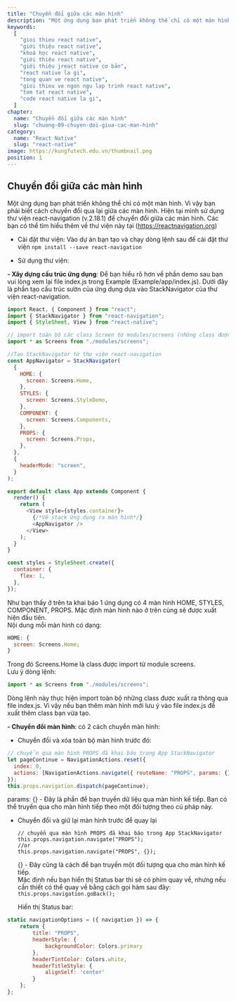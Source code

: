 ```yaml
---
title: "Chuyển đổi giữa các màn hình"
description: "Một ứng dụng bạn phát triển không thể chỉ có một màn hình. Vì vậy bạn phải biết cách chuyển đổi qua lại giữa các màn hình. Hiện tại mình sử dụng thư viện react-navigation (v.2.18.1) để chuyển đổi giữa các màn hình. Các bạn có thể tìm hiểu thêm về thư viện này tại (<https://reactnavigation.org>)"
keywords:
  [
    "gioi thieu react native",
    "giới thiệu react native",
    "khoá học react native",
    "giới thiệu react native",
    "giới thiệu jreact native cơ bản",
    "react native la gi",
    "tong quan ve react native",
    "gioi thieu ve ngon ngu lap trinh react native",
    "tom tat react native",
    "code react native la gi",
  ]
chapter:
  name: "Chuyển đổi giữa các màn hình"
  slug: "chuong-09-chuyen-doi-giua-cac-man-hinh"
category:
  name: "React Native"
  slug: "react-native"
image: https://kungfutech.edu.vn/thumbnail.png
position: 1
---
```


## Chuyển đổi giữa các màn hình

Một ứng dụng bạn phát triển không thể chỉ có một màn hình. Vì vậy bạn phải biết cách chuyển đổi qua lại giữa các màn hình. Hiện tại mình sử dụng thư viện react-navigation (v.2.18.1) để chuyển đổi giữa các màn hình. Các bạn có thể tìm hiểu thêm về thư viện này tại (<https://reactnavigation.org>)

- Cài đặt thư viện:
  Vào dự án bạn tạo và chạy dòng lệnh sau để cài đặt thư viện
  `npm install --save react-navigation`

- Sử dụng thư viện:

**- Xây dựng cấu trúc ứng dụng**: Để bạn hiểu rõ hơn về phần demo sau bạn vui lòng xem lại file index.js trong Example (Example/app/index.js). Dưới đây là phần tạo cấu trúc sườn của ứng dụng dựa vào StackNavigator của thư viện react-navigation.

```javascript
import React, { Component } from "react";
import { StackNavigator } from "react-navigation";
import { StyleSheet, View } from "react-native";

// import toàn bộ các class Screen từ modules/screens (những class được xuất thông qua file modules/screens/index.js)
import * as Screens from "./modules/screens";

//Tạo StackNavigator từ thư viện react-navigation
const AppNavigator = StackNavigator(
  {
    HOME: {
      screen: Screens.Home,
    },
    STYLES: {
      screen: Screens.StyleDemo,
    },
    COMPONENT: {
      screen: Screens.Components,
    },
    PROPS: {
      screen: Screens.Props,
    },
  },
  {
    headerMode: "screen",
  }
);

export default class App extends Component {
  render() {
    return (
      <View style={styles.container}>
        {/*Vẽ stack ứng dụng ra màn hình*/}
        <AppNavigator />
      </View>
    );
  }
}

const styles = StyleSheet.create({
  container: {
    flex: 1,
  },
});
```

Như bạn thấy ở trên ta khai báo 1 ứng dụng có 4 màn hình HOME, STYLES, COMPONENT, PROPS. Mặc định màn hình nào ở trên cùng sẽ được xuất hiện đầu tiên. <br>Nội dung mỗi màn hình có dạng:

```js
HOME: {
  screen: Screens.Home;
}
```

Trong đó Screens.Home là class được import từ module screens.<br>Lưu ý dòng lệnh:

```js
import * as Screens from "./modules/screens";
```

Dòng lệnh này thực hiện import toàn bộ những class được xuất ra thông qua file index.js. Vì vậy nếu bạn thêm màn hình mới lưu ý vào file index.js để xuất thêm class bạn vừa tạo.

**- Chuyển đổi màn hình**: có 2 cách chuyển màn hình:

- Chuyển đổi và xóa toàn bộ màn hình trước đó:

```js
// chuyển qua màn hình PROPS đã khai báo trong App StackNavigator
let pageContinue = NavigationActions.reset({
  index: 0,
  actions: [NavigationActions.navigate({ routeName: "PROPS", params: {} })],
});
this.props.navigation.dispatch(pageContinue);
```

params: {} - Đây là phần để bạn truyền dữ liệu qua màn hình kế tiếp. Bạn có thể truyền qua cho màn hình tiếp theo một đối tượng theo cú pháp này.

- Chuyển đổi và giữ lại màn hình trước để quay lại

  ```
  // chuyển qua màn hình PROPS đã khai báo trong App StackNavigator
  this.props.navigation.navigate("PROPS");
  //or
  this.props.navigation.navigate("PROPS", {});
  ```

  {} - Đây cũng là cách để bạn truyền một đối tượng qua cho màn hình kế tiếp.<br>Mặc định nếu bạn hiển thị Status bar thì sẽ có phím quay về, nhưng nếu cần thiết có thể quay về bằng cách gọi hàm sau đây:
  `this.props.navigation.goBack();`

  Hiển thị Status bar:

```js
static navigationOptions = ({ navigation }) => {
	return {
    	title: "PROPS",
    	headerStyle: {
        	backgroundColor: Colors.primary
    	},
    	headerTintColor: Colors.white,
    	headerTitleStyle: {
        	alignSelf: 'center'
    	}
	};
};
```
